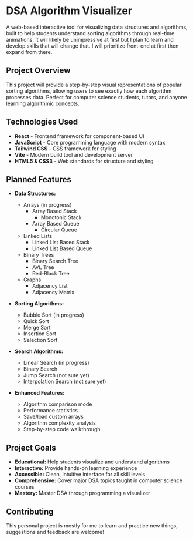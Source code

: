 # DSA Algorithm Visualizer

A web-based interactive tool for visualizing data structures and algorithms, built to help students understand sorting algorithms through real-time animations. It will likely be unimpressive at first but I plan to learn and develop skills that will change that. I will prioritize front-end at first then expand from there. 

## Project Overview

This project will provide a step-by-step visual representations of popular sorting algorithms, allowing users to see exactly how each algorithm processes data. Perfect for computer science students, tutors, and anyone learning algorithmic concepts.

## Technologies Used

- **React** - Frontend framework for component-based UI
- **JavaScript** - Core programming language with modern syntax
- **Tailwind CSS** - CSS framework for styling
- **Vite** - Modern build tool and development server
- **HTML5 & CSS3** - Web standards for structure and styling

## Planned Features

- **Data Structures:**
  - Arrays (in progress)
    - Array Based Stack
      - Monotonic Stack
    - Array Based Queue
      - Circular Queue 
  - Linked Lists
    - Linked List Based Stack
    - Linked List Based Queue
  - Binary Trees
    - Binary Search Tree
    - AVL Tree
    - Red-Black Tree
  - Graphs
    - Adjacency List
    - Adjacency Matrix

- **Sorting Algorithms:**
  - Bubble Sort (in progress)
  - Quick Sort
  - Merge Sort
  - Insertion Sort
  - Selection Sort

- **Search Algorithms:**
  - Linear Search (in progress)
  - Binary Search
  - Jump Search (not sure yet)
  - Interpolation Search (not sure yet)

- **Enhanced Features:**
  - Algorithm comparison mode
  - Performance statistics
  - Save/load custom arrays
  - Algorithm complexity analysis
  - Step-by-step code walkthrough

## Project Goals

- **Educational:** Help students visualize and understand algorithms
- **Interactive:** Provide hands-on learning experience
- **Accessible:** Clean, intuitive interface for all skill levels
- **Comprehensive:** Cover major DSA topics taught in computer science courses
- **Mastery:** Master DSA through programming a visualizer

## Contributing

This personal project is mostly for me to learn and practice new things, suggestions and feedback are welcome!
